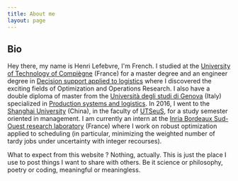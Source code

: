 ```yaml
---
title: About me
layout: page
---
```

## Bio
Hey there, my name is Henri Lefebvre, I'm French. I studied at the [University of Technology of Compiègne](https://utc.fr/en.html) (France) for a master degree and an engineer degree in [Decision support applied to logistics](https://www.utc.fr/en/courses-and-training/the-utc-engineering-diploma/computer-sciences-and-engineering-gi/specialty-aids-to-logistic-decisions-gi-adel.html) where I discovered the exciting fields of Optimization and Operations Research. I also have a double diploma of master from the [Università degli studi di Genova](https://unige.it/) (Italy) specialized in [Production systems and logistics](http://emecis.eu). In 2016, I went to the [Shanghai University](http://www.apply.shu.edu.cn/web/index.aspx) (China), in the faculty of [UTSeuS](http://utseus.com/en/), for a study semester oriented in management. I am currently an intern at the [Inria Bordeaux Sud-Ouest research laboratory](https://www.inria.fr/centre/bordeaux) (France) where I work on robust optimization applied to scheduling (in particular, minimizing the weighted number of tardy jobs under uncertainty with integer recourses). 

What to expect from this website ? Nothing, actually. This is just the place I use to post things I want to share with others. Be it science or philosophy, poetry or coding, meaningful or meaningless. 